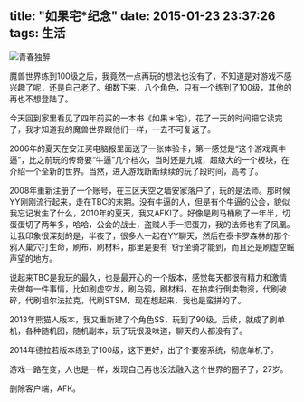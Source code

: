 title: "如果宅*纪念"
date: 2015-01-23 23:37:26
tags: 生活
---

![青春独醉](http://websources.qiniudn.com/img/mywow.png)

魔兽世界练到100级之后，我竟然一点再玩的想法也没有了，不知道是对游戏不感兴趣了呢，还是自己老了。细数下来，八个角色，只有一个练到了100级，其他的再也不想登陆了。

今天回到家里看见了四年前买的一本书《如果＊宅》，花了一天的时间把它读完了，我才知道我的魔兽世界跟他们一样，一去不可复返了。

2006年的夏天在安江买电脑报里面送了一张体验卡，第一感觉是“这个游戏真牛逼”，比之前玩的传奇要“牛逼”几个档次，当时还是九城，超级大的一个板块，在介绍一个全新的世界。当然，进入游戏断断续续的玩了段时间，高考了。

2008年重新注册了一个账号，在三区天空之墙安家落户了，玩的是法师。那时候YY刚刚流行起来，走在TBC的末期。没有牛逼的人，但是有个牛逼的公会，貌似我忘记发生了什么，2010年的夏天，我又AFKl了。好像是刷马桶刷了一年半，切蛋蛋切了两年多，哈哈，公会的战士，盗贼人手一把蛋刀，我的法师也有了凤凰。让我印象很深刻的是，半夜了，很多人一起在YY聊天，然后在泰卡罗森林的那个鸦人巢穴打生命，刷布，刷材料，那里是要有飞行坐骑才能到，而且还是刷虚空鳐声望的地方。

说起来TBC是我玩的最久，也是最开心的一个版本，感觉每天都很有精力和激情去做每一件事情，比如刷虚空龙，刷乌鸦，刷材料，在拍卖行倒卖物资，代刷破碎，代刷祖尔法拉克，代刷STSM，现在想起来，我也是蛮拼的了。

2013年熊猫人版本，我又重新建了个角色SS，玩到了90级。后续，就成了刷单机，各种随机团，随机副本，玩了玩很没味道，聊天的人都没有了。

2014年德拉若版本练到了100级，这下更好，出了个要塞系统，彻底单机了。

游戏一路在变，人也是一样，发现自己再也没法融入这个世界的圈子了，27岁。

删除客户端，AFK。
